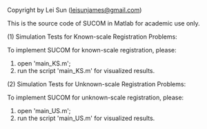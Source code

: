 Copyright by Lei Sun (leisunjames@gmail.com)

This is the source code of SUCOM in Matlab for academic use only.

(1) Simulation Tests for Known-scale Registration Problems:

To implement SUCOM for known-scale registration, please:
1. open 'main_KS.m';
2. run the script 'main_KS.m' for visualized results.

(2) Simulation Tests for Unknown-scale Registration Problems:

To implement SUCOM for unknown-scale registration, please:
1. open 'main_US.m';
2. run the script 'main_US.m' for visualized results.
